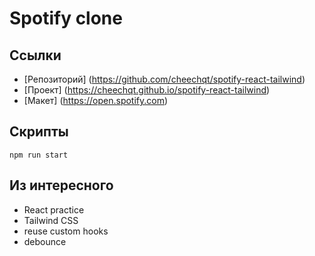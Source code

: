 # Spotify clone

## Ссылки

- [Репозиторий] (https://github.com/cheechqt/spotify-react-tailwind)
- [Проект] (https://cheechqt.github.io/spotify-react-tailwind)
- [Макет] (https://open.spotify.com)

## Скрипты

```
npm run start
```

## Из интересного

- React practice
- Tailwind CSS
- reuse custom hooks
- debounce
